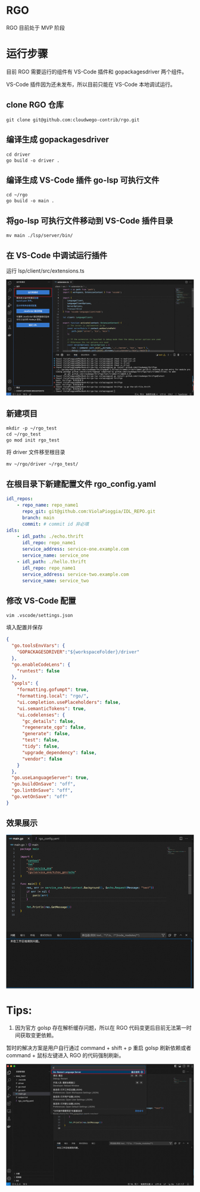# RGO
RGO 目前处于 MVP 阶段

# 运行步骤

目前 RGO 需要运行的组件有 VS-Code 插件和 gopackagesdriver 两个组件。

VS-Code 插件因为还未发布，所以目前只能在 VS-Code 本地调试运行。

## clone RGO 仓库

```shell
git clone git@github.com:cloudwego-contrib/rgo.git
```

## 编译生成 gopackagesdriver

```shell
cd driver
go build -o driver .
```

## 编译生成 VS-Code 插件 go-lsp 可执行文件

```shell
cd ~/rgo
go build -o main .
```

## 将go-lsp 可执行文件移动到 VS-Code 插件目录

```shell
mv main ./lsp/server/bin/
```

## 在 VS-Code 中调试运行插件
运行 lsp/client/src/extensions.ts

![vscode-extension.png](./doc/vscode-extension.png)

## 新建项目
    
```shell
mkdir -p ~/rgo_test
cd ~/rgo_test
go mod init rgo_test
```

将 driver 文件移至根目录
```shell
mv ~/rgo/driver ~/rgo_test/
```

## 在根目录下新建配置文件 rgo_config.yaml

```yaml
idl_repos:
    - repo_name: repo_name1
      repo_git: git@github.com:ViolaPioggia/IDL_REPO.git
      branch: main
      commit: # commit id 非必填
idls:
    - idl_path: ./echo.thrift
      idl_repo: repo_name1
      service_address: service-one.example.com
      service_name: service_one
    - idl_path: ./hello.thrift
      idl_repo: repo_name1
      service_address: service-two.example.com
      service_name: service_two

```

## 修改 VS-Code 配置

```shell
vim .vscode/settings.json
```

填入配置并保存

```json
{
  "go.toolsEnvVars": {
    "GOPACKAGESDRIVER":"${workspaceFolder}/driver"
  },
  "go.enableCodeLens": {
    "runtest": false
  },
  "gopls": {
    "formatting.gofumpt": true,
    "formatting.local": "rgo/",
    "ui.completion.usePlaceholders": false,
    "ui.semanticTokens": true,
    "ui.codelenses": {
      "gc_details": false,
      "regenerate_cgo": false,
      "generate": false,
      "test": false,
      "tidy": false,
      "upgrade_dependency": false,
      "vendor": false
    }
  },
  "go.useLanguageServer": true,
  "go.buildOnSave": "off",
  "go.lintOnSave": "off",
  "go.vetOnSave": "off"
}

```

## 效果展示
![show.png](doc/show.png)

# Tips:

1. 因为官方 golsp 存在解析缓存问题，所以在 RGO 代码变更后目前无法第一时间获取变更依赖。

暂时的解决方案是用户自行通过 command + shift + p 重启 golsp 刷新依赖或者 command + 鼠标左键进入 RGO 的代码强制刷新。

![restart_golsp.png](doc/restart_golsp.png)